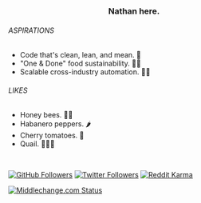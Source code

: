 <!-- ### Hi there 👋 -->

<!--
**TrueNathanD/TrueNathanD** is a ✨ _special_ ✨ repository because its `README.md` (this file) appears on your GitHub profile.

Here are some ideas to get you started:

- 🔭 I’m currently working on ...
- 🌱 I’m currently learning ...
- 👯 I’m looking to collaborate on ...
- 🤔 I’m looking for help with ...
- 💬 Ask me about ...
- 📫 How to reach me: ...
- 😄 Pronouns: ...
- ⚡ Fun fact: ...
-->
<html>
  <head>
  </head>
  <body>
    <h3 align="center">Nathan here.</h3>
    <h6>ASPIRATIONS</h6>
    <ul>
      <li>Code that's clean, lean, and mean. 🤖</li>
      <li>"One & Done" food sustainability. 🤖🌱</li>
      <li>Scalable cross-industry automation. 🤖🥪</li>
    </ul>
    <h6>LIKES</h6>
    <ul>
      <li>Honey bees. 🍯🐝</li>
      <li>Habanero peppers. 🌶️</li>
      <li>Cherry tomatoes. 🍅</li>
      <li>Quail. 🐣🥚🍗</li>
    </ul>

<br>

<!-- Social Media -->
[![GitHub Followers](https://img.shields.io/github/followers/TrueNathanD?color=black&logo=github&logoColor=white&style=for-the-badge)](https://github.com/TrueNathanD)
[![Twitter Followers](https://img.shields.io/twitter/follow/TrueNathanD?color=black&label=Followers&logo=twitter&logoColor=white&style=for-the-badge)](https://twitter.com/TrueNathanD)
[![Reddit Karma](https://img.shields.io/reddit/user-karma/combined/TrueNathan?color=black&label=Karma&logo=reddit&logoColor=white&style=for-the-badge)](https://www.reddit.com/user/TrueNathan)
<!-- YouTube Channel Views Link
[![YouTube Channel Views](https://img.shields.io/youtube/channel/views/UCUZKOXAXf1sqII9P5yojcJA?color=black&logo=youtube&logoColor=white&style=for-the-badge)](https://www.youtube.com/channel/UCUZKOXAXf1sqII9P5yojcJA)
-->
[![Middlechange.com Status](https://img.shields.io/website?down_color=critical&down_message=DOWN&label=Middlechange.com&logo=xrp&logoColor=white&style=for-the-badge&up_color=success&up_message=UP&url=https%3A%2F%2Fwww.middlechange.com%2F)](https://www.middlechange.com/)

<!-- Only the real ones see this. -->

